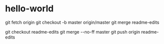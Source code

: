 # hello-world
git fetch origin
git checkout -b master origin/master
git merge readme-edits

git checkout readme-edits
git merge --no-ff master
git push origin readme-edits
